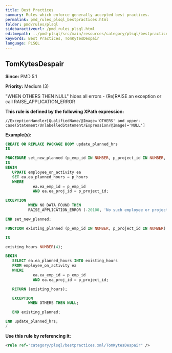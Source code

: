```yaml
---
title: Best Practices
summary: Rules which enforce generally accepted best practices.
permalink: pmd_rules_plsql_bestpractices.html
folder: pmd/rules/plsql
sidebaractiveurl: /pmd_rules_plsql.html
editmepath: ../pmd-plsql/src/main/resources/category/plsql/bestpractices.xml
keywords: Best Practices, TomKytesDespair
language: PLSQL
---
```

## TomKytesDespair

**Since:** PMD 5.1

**Priority:** Medium (3)

"WHEN OTHERS THEN NULL" hides all errors - (Re)RAISE an exception or call RAISE_APPLICATION_ERROR

**This rule is defined by the following XPath expression:**
``` xpath
//ExceptionHandler[QualifiedName/@Image='OTHERS' and upper-case(Statement/UnlabelledStatement/Expression/@Image)='NULL']
```

**Example(s):**

``` sql
CREATE OR REPLACE PACKAGE BODY update_planned_hrs
IS

PROCEDURE set_new_planned (p_emp_id IN NUMBER, p_project_id IN NUMBER, p_hours IN NUMBER)
IS
BEGIN
   UPDATE employee_on_activity ea
   SET ea.ea_planned_hours = p_hours
   WHERE
            ea.ea_emp_id = p_emp_id
            AND ea.ea_proj_id = p_project_id;

EXCEPTION
          WHEN NO_DATA_FOUND THEN
          RAISE_APPLICATION_ERROR (-20100, 'No such employee or project');

END set_new_planned;

FUNCTION existing_planned (p_emp_id IN NUMBER, p_project_id IN NUMBER) RETURN NUMBER

IS

existing_hours NUMBER(4);

BEGIN
   SELECT ea.ea_planned_hours INTO existing_hours
   FROM employee_on_activity ea
   WHERE
            ea.ea_emp_id = p_emp_id
            AND ea.ea_proj_id = p_project_id;

   RETURN (existing_hours);

   EXCEPTION
          WHEN OTHERS THEN NULL;

   END existing_planned;

END update_planned_hrs;
/
```

**Use this rule by referencing it:**
``` xml
<rule ref="category/plsql/bestpractices.xml/TomKytesDespair" />
```

